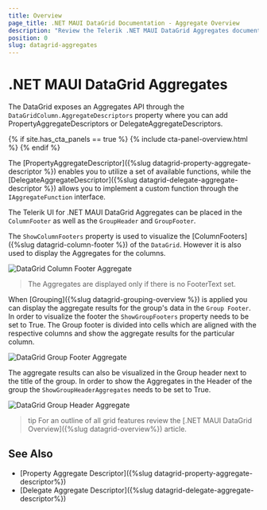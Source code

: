 ```yaml
---
title: Overview
page_title: .NET MAUI DataGrid Documentation - Aggregate Overview
description: "Review the Telerik .NET MAUI DataGrid Aggregates documentation article to learn more about all built in Aggregate functions you can use."
position: 0
slug: datagrid-aggregates
---
```


# .NET MAUI DataGrid Aggregates

The DataGrid exposes an Aggregates API through the `DataGridColumn.AggregateDescriptors` property where you can add PropertyAggregateDescriptors or DelegateAggregateDescriptors.

{% if site.has_cta_panels == true %}
{% include cta-panel-overview.html %}
{% endif %}

The [PropertyAggregateDescriptor]({%slug datagrid-property-aggregate-descriptor %}) enables you to utilize a set of available functions, while the [DelegateAggregateDescriptor]({%slug datagrid-delegate-aggregate-descriptor %}) allows you to implement a custom function through the `IAggregateFunction` interface.

The Telerik UI for .NET MAUI DataGrid Aggregates can be placed in the `ColumnFooter` as well as the `GroupHeader` and  `GroupFooter`. 

The `ShowColumnFooters` property is used to visualize the [ColumnFooters]({%slug datagrid-column-footer %}) of the `DataGrid`. However it is also used to display the Aggregates for the columns.

![DataGrid Column Footer Aggregate](../images/datagrid-property-aggregate-windows.png)

> The Aggregates are displayed only if there is no FooterText set.

When [Grouping]({%slug datagrid-grouping-overview %}) is applied you can display the aggregate results for the group's data in the `Group Footer`. In order to visualize the footer the `ShowGroupFooters` property needs to be set to True. The Group footer is divided into cells which are aligned with the respective columns and show the aggregate results for the particular column.

![DataGrid Group Footer Aggregate](../images/datagrid-group-footer-aggregate.png)

The aggregate results can also be visualized in the Group header next to the title of the group. In order to show the Aggregates in the Header of the group the `ShowGroupHeaderAggregates` needs to be set to True.

![DataGrid Group Header Aggregate](../images/datagrid-group-header-aggregate.png)

>tip For an outline of all grid features review the [.NET MAUI DataGrid Overview]({%slug datagrid-overview%}) article.

## See Also

- [Property Aggregate Descriptor]({%slug datagrid-property-aggregate-descriptor%})
- [Delegate Aggregate Descriptor]({%slug datagrid-delegate-aggregate-descriptor%})